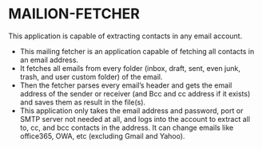 # MAILION-FETCHER

This application is capable of extracting contacts in any email account. 
 
* This mailing fetcher is an application capable of fetching all contacts in an email address.
* It fetches all emails from every folder (inbox, draft, sent, even junk, trash, and user custom folder) of the email.
* Then the fetcher parses every email’s header and gets the email address of the sender or receiver (and Bcc and cc address if it exists) and saves them as result in the file(s).
* This application only takes the email address and password, port or SMTP server not needed at all, and logs into the account to extract all to, cc, and bcc contacts in the address. It can change emails like office365, OWA, etc (excluding Gmail and Yahoo).
